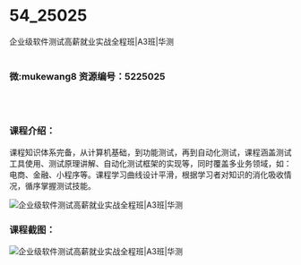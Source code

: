 # 54_25025
企业级软件测试高薪就业实战全程班|A3班|华测
<br/></br>
<h3>微:mukewang8 资源编号：5225025</h3>
<br/></br>
<h3>课程介绍：</h3>
<p>课程知识体系完备，从计算机基础，到功能测试，再到自动化测试，课程涵盖测试工具使用、测试原理讲解、自动化测试框架的实现等，同时覆盖多业务领域，如：电商、金融、小程序等。课程学习曲线设计平滑，根据学习者对知识的消化吸收情况，循序掌握测试技能。</p>
<p><img src="https://www.ko996.com/wp-content/uploads/img/2022/06/1-127-300x189.png" alt="企业级软件测试高薪就业实战全程班|A3班|华测"></p>
<div class="info-desc">
<h3>课程截图：</h3>
<p><img src="https://www.ko996.com/wp-content/uploads/img/2022/06/2-112.png" alt="企业级软件测试高薪就业实战全程班|A3班|华测"></p>


			
</div>
